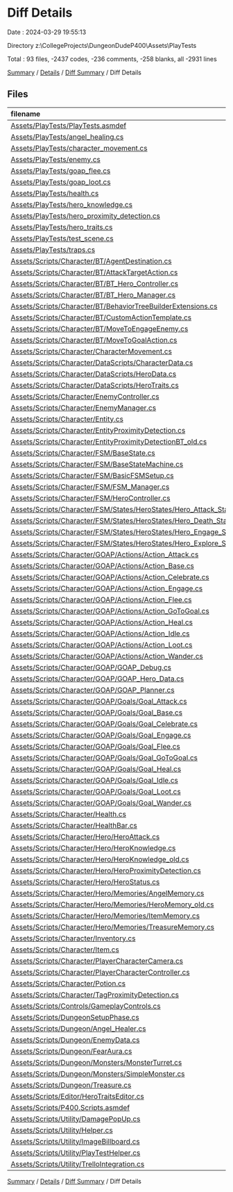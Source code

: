 # Diff Details

Date : 2024-03-29 19:55:13

Directory z:\\CollegeProjects\\DungeonDudeP400\\Assets\\PlayTests

Total : 93 files,  -2437 codes, -236 comments, -258 blanks, all -2931 lines

[Summary](results.md) / [Details](details.md) / [Diff Summary](diff.md) / Diff Details

## Files
| filename | language | code | comment | blank | total |
| :--- | :--- | ---: | ---: | ---: | ---: |
| [Assets/PlayTests/PlayTests.asmdef](/Assets/PlayTests/PlayTests.asmdef) | UnityAssemblyDefinition | 23 | 0 | 0 | 23 |
| [Assets/PlayTests/angel_healing.cs](/Assets/PlayTests/angel_healing.cs) | C# | 58 | 3 | 12 | 73 |
| [Assets/PlayTests/character_movement.cs](/Assets/PlayTests/character_movement.cs) | C# | 33 | 2 | 3 | 38 |
| [Assets/PlayTests/enemy.cs](/Assets/PlayTests/enemy.cs) | C# | 32 | 0 | 2 | 34 |
| [Assets/PlayTests/goap_flee.cs](/Assets/PlayTests/goap_flee.cs) | C# | 139 | 17 | 23 | 179 |
| [Assets/PlayTests/goap_loot.cs](/Assets/PlayTests/goap_loot.cs) | C# | 192 | 36 | 36 | 264 |
| [Assets/PlayTests/health.cs](/Assets/PlayTests/health.cs) | C# | 59 | 4 | 8 | 71 |
| [Assets/PlayTests/hero_knowledge.cs](/Assets/PlayTests/hero_knowledge.cs) | C# | 150 | 19 | 28 | 197 |
| [Assets/PlayTests/hero_proximity_detection.cs](/Assets/PlayTests/hero_proximity_detection.cs) | C# | 37 | 3 | 7 | 47 |
| [Assets/PlayTests/hero_traits.cs](/Assets/PlayTests/hero_traits.cs) | C# | 205 | 27 | 54 | 286 |
| [Assets/PlayTests/test_scene.cs](/Assets/PlayTests/test_scene.cs) | C# | 41 | 0 | 4 | 45 |
| [Assets/PlayTests/traps.cs](/Assets/PlayTests/traps.cs) | C# | 47 | 3 | 6 | 56 |
| [Assets/Scripts/Character/BT/AgentDestination.cs](/Assets/Scripts/Character/BT/AgentDestination.cs) | C# | -20 | 0 | -2 | -22 |
| [Assets/Scripts/Character/BT/AttackTargetAction.cs](/Assets/Scripts/Character/BT/AttackTargetAction.cs) | C# | -32 | -4 | -4 | -40 |
| [Assets/Scripts/Character/BT/BT_Hero_Controller.cs](/Assets/Scripts/Character/BT/BT_Hero_Controller.cs) | C# | -132 | -19 | -10 | -161 |
| [Assets/Scripts/Character/BT/BT_Hero_Manager.cs](/Assets/Scripts/Character/BT/BT_Hero_Manager.cs) | C# | -28 | -5 | -5 | -38 |
| [Assets/Scripts/Character/BT/BehaviorTreeBuilderExtensions.cs](/Assets/Scripts/Character/BT/BehaviorTreeBuilderExtensions.cs) | C# | -21 | 0 | -3 | -24 |
| [Assets/Scripts/Character/BT/CustomActionTemplate.cs](/Assets/Scripts/Character/BT/CustomActionTemplate.cs) | C# | -20 | -5 | -5 | -30 |
| [Assets/Scripts/Character/BT/MoveToEngageEnemy.cs](/Assets/Scripts/Character/BT/MoveToEngageEnemy.cs) | C# | -31 | -2 | -6 | -39 |
| [Assets/Scripts/Character/BT/MoveToGoalAction.cs](/Assets/Scripts/Character/BT/MoveToGoalAction.cs) | C# | -30 | -1 | -5 | -36 |
| [Assets/Scripts/Character/CharacterMovement.cs](/Assets/Scripts/Character/CharacterMovement.cs) | C# | -74 | -3 | -9 | -86 |
| [Assets/Scripts/Character/DataScripts/CharacterData.cs](/Assets/Scripts/Character/DataScripts/CharacterData.cs) | C# | -9 | 0 | -2 | -11 |
| [Assets/Scripts/Character/DataScripts/HeroData.cs](/Assets/Scripts/Character/DataScripts/HeroData.cs) | C# | -21 | 0 | -3 | -24 |
| [Assets/Scripts/Character/DataScripts/HeroTraits.cs](/Assets/Scripts/Character/DataScripts/HeroTraits.cs) | C# | -32 | 0 | -3 | -35 |
| [Assets/Scripts/Character/EnemyController.cs](/Assets/Scripts/Character/EnemyController.cs) | C# | -35 | -1 | -4 | -40 |
| [Assets/Scripts/Character/EnemyManager.cs](/Assets/Scripts/Character/EnemyManager.cs) | C# | -17 | -1 | -2 | -20 |
| [Assets/Scripts/Character/Entity.cs](/Assets/Scripts/Character/Entity.cs) | C# | -39 | -7 | -5 | -51 |
| [Assets/Scripts/Character/EntityProximityDetection.cs](/Assets/Scripts/Character/EntityProximityDetection.cs) | C# | -79 | -4 | -10 | -93 |
| [Assets/Scripts/Character/EntityProximityDetectionBT_old.cs](/Assets/Scripts/Character/EntityProximityDetectionBT_old.cs) | C# | -77 | -6 | -8 | -91 |
| [Assets/Scripts/Character/FSM/BaseState.cs](/Assets/Scripts/Character/FSM/BaseState.cs) | C# | -9 | 0 | -3 | -12 |
| [Assets/Scripts/Character/FSM/BaseStateMachine.cs](/Assets/Scripts/Character/FSM/BaseStateMachine.cs) | C# | -13 | 0 | -3 | -16 |
| [Assets/Scripts/Character/FSM/BasicFSMSetup.cs](/Assets/Scripts/Character/FSM/BasicFSMSetup.cs) | C# | -63 | -2 | -8 | -73 |
| [Assets/Scripts/Character/FSM/FSM_Manager.cs](/Assets/Scripts/Character/FSM/FSM_Manager.cs) | C# | -21 | -6 | -4 | -31 |
| [Assets/Scripts/Character/FSM/HeroController.cs](/Assets/Scripts/Character/FSM/HeroController.cs) | C# | -108 | -5 | -13 | -126 |
| [Assets/Scripts/Character/FSM/States/HeroStates/Hero_Attack_State.cs](/Assets/Scripts/Character/FSM/States/HeroStates/Hero_Attack_State.cs) | C# | -49 | -2 | -5 | -56 |
| [Assets/Scripts/Character/FSM/States/HeroStates/Hero_Death_State.cs](/Assets/Scripts/Character/FSM/States/HeroStates/Hero_Death_State.cs) | C# | -23 | -1 | -6 | -30 |
| [Assets/Scripts/Character/FSM/States/HeroStates/Hero_Engage_State.cs](/Assets/Scripts/Character/FSM/States/HeroStates/Hero_Engage_State.cs) | C# | -52 | 0 | -6 | -58 |
| [Assets/Scripts/Character/FSM/States/HeroStates/Hero_Explore_State.cs](/Assets/Scripts/Character/FSM/States/HeroStates/Hero_Explore_State.cs) | C# | -55 | 0 | -8 | -63 |
| [Assets/Scripts/Character/GOAP/Actions/Action_Attack.cs](/Assets/Scripts/Character/GOAP/Actions/Action_Attack.cs) | C# | -41 | 0 | -3 | -44 |
| [Assets/Scripts/Character/GOAP/Actions/Action_Base.cs](/Assets/Scripts/Character/GOAP/Actions/Action_Base.cs) | C# | -42 | 0 | -3 | -45 |
| [Assets/Scripts/Character/GOAP/Actions/Action_Celebrate.cs](/Assets/Scripts/Character/GOAP/Actions/Action_Celebrate.cs) | C# | -27 | -3 | -4 | -34 |
| [Assets/Scripts/Character/GOAP/Actions/Action_Engage.cs](/Assets/Scripts/Character/GOAP/Actions/Action_Engage.cs) | C# | -26 | -2 | -3 | -31 |
| [Assets/Scripts/Character/GOAP/Actions/Action_Flee.cs](/Assets/Scripts/Character/GOAP/Actions/Action_Flee.cs) | C# | -39 | -5 | -5 | -49 |
| [Assets/Scripts/Character/GOAP/Actions/Action_GoToGoal.cs](/Assets/Scripts/Character/GOAP/Actions/Action_GoToGoal.cs) | C# | -29 | -5 | -5 | -39 |
| [Assets/Scripts/Character/GOAP/Actions/Action_Heal.cs](/Assets/Scripts/Character/GOAP/Actions/Action_Heal.cs) | C# | -71 | -14 | -6 | -91 |
| [Assets/Scripts/Character/GOAP/Actions/Action_Idle.cs](/Assets/Scripts/Character/GOAP/Actions/Action_Idle.cs) | C# | -19 | 0 | -1 | -20 |
| [Assets/Scripts/Character/GOAP/Actions/Action_Loot.cs](/Assets/Scripts/Character/GOAP/Actions/Action_Loot.cs) | C# | -73 | -6 | -8 | -87 |
| [Assets/Scripts/Character/GOAP/Actions/Action_Wander.cs](/Assets/Scripts/Character/GOAP/Actions/Action_Wander.cs) | C# | -42 | -1 | -2 | -45 |
| [Assets/Scripts/Character/GOAP/GOAP_Debug.cs](/Assets/Scripts/Character/GOAP/GOAP_Debug.cs) | C# | -35 | -12 | -3 | -50 |
| [Assets/Scripts/Character/GOAP/GOAP_Hero_Data.cs](/Assets/Scripts/Character/GOAP/GOAP_Hero_Data.cs) | C# | -14 | 0 | -2 | -16 |
| [Assets/Scripts/Character/GOAP/GOAP_Planner.cs](/Assets/Scripts/Character/GOAP/GOAP_Planner.cs) | C# | -72 | -9 | -14 | -95 |
| [Assets/Scripts/Character/GOAP/Goals/Goal_Attack.cs](/Assets/Scripts/Character/GOAP/Goals/Goal_Attack.cs) | C# | -31 | -1 | -3 | -35 |
| [Assets/Scripts/Character/GOAP/Goals/Goal_Base.cs](/Assets/Scripts/Character/GOAP/Goals/Goal_Base.cs) | C# | -57 | 0 | -13 | -70 |
| [Assets/Scripts/Character/GOAP/Goals/Goal_Celebrate.cs](/Assets/Scripts/Character/GOAP/Goals/Goal_Celebrate.cs) | C# | -36 | 0 | -4 | -40 |
| [Assets/Scripts/Character/GOAP/Goals/Goal_Engage.cs](/Assets/Scripts/Character/GOAP/Goals/Goal_Engage.cs) | C# | -46 | 0 | -6 | -52 |
| [Assets/Scripts/Character/GOAP/Goals/Goal_Flee.cs](/Assets/Scripts/Character/GOAP/Goals/Goal_Flee.cs) | C# | -52 | -8 | -9 | -69 |
| [Assets/Scripts/Character/GOAP/Goals/Goal_GoToGoal.cs](/Assets/Scripts/Character/GOAP/Goals/Goal_GoToGoal.cs) | C# | -34 | -1 | -2 | -37 |
| [Assets/Scripts/Character/GOAP/Goals/Goal_Heal.cs](/Assets/Scripts/Character/GOAP/Goals/Goal_Heal.cs) | C# | -59 | -6 | -11 | -76 |
| [Assets/Scripts/Character/GOAP/Goals/Goal_Idle.cs](/Assets/Scripts/Character/GOAP/Goals/Goal_Idle.cs) | C# | -19 | 0 | -2 | -21 |
| [Assets/Scripts/Character/GOAP/Goals/Goal_Loot.cs](/Assets/Scripts/Character/GOAP/Goals/Goal_Loot.cs) | C# | -57 | -7 | -7 | -71 |
| [Assets/Scripts/Character/GOAP/Goals/Goal_Wander.cs](/Assets/Scripts/Character/GOAP/Goals/Goal_Wander.cs) | C# | -35 | -1 | -6 | -42 |
| [Assets/Scripts/Character/Health.cs](/Assets/Scripts/Character/Health.cs) | C# | -58 | -4 | -4 | -66 |
| [Assets/Scripts/Character/HealthBar.cs](/Assets/Scripts/Character/HealthBar.cs) | C# | -17 | 0 | -4 | -21 |
| [Assets/Scripts/Character/Hero/HeroAttack.cs](/Assets/Scripts/Character/Hero/HeroAttack.cs) | C# | -43 | -3 | -3 | -49 |
| [Assets/Scripts/Character/Hero/HeroKnowledge.cs](/Assets/Scripts/Character/Hero/HeroKnowledge.cs) | C# | -104 | -11 | -6 | -121 |
| [Assets/Scripts/Character/Hero/HeroKnowledge_old.cs](/Assets/Scripts/Character/Hero/HeroKnowledge_old.cs) | C# | 0 | -40 | -4 | -44 |
| [Assets/Scripts/Character/Hero/HeroProximityDetection.cs](/Assets/Scripts/Character/Hero/HeroProximityDetection.cs) | C# | -88 | -12 | -7 | -107 |
| [Assets/Scripts/Character/Hero/HeroStatus.cs](/Assets/Scripts/Character/Hero/HeroStatus.cs) | C# | -36 | 0 | -4 | -40 |
| [Assets/Scripts/Character/Hero/Memories/AngelMemory.cs](/Assets/Scripts/Character/Hero/Memories/AngelMemory.cs) | C# | 0 | 0 | -1 | -1 |
| [Assets/Scripts/Character/Hero/Memories/HeroMemory_old.cs](/Assets/Scripts/Character/Hero/Memories/HeroMemory_old.cs) | C# | 0 | -20 | -3 | -23 |
| [Assets/Scripts/Character/Hero/Memories/ItemMemory.cs](/Assets/Scripts/Character/Hero/Memories/ItemMemory.cs) | C# | -21 | 0 | -5 | -26 |
| [Assets/Scripts/Character/Hero/Memories/TreasureMemory.cs](/Assets/Scripts/Character/Hero/Memories/TreasureMemory.cs) | C# | -14 | 0 | -3 | -17 |
| [Assets/Scripts/Character/Inventory.cs](/Assets/Scripts/Character/Inventory.cs) | C# | -15 | -1 | -3 | -19 |
| [Assets/Scripts/Character/Item.cs](/Assets/Scripts/Character/Item.cs) | C# | -11 | 0 | -1 | -12 |
| [Assets/Scripts/Character/PlayerCharacterCamera.cs](/Assets/Scripts/Character/PlayerCharacterCamera.cs) | C# | -58 | -22 | -18 | -98 |
| [Assets/Scripts/Character/PlayerCharacterController.cs](/Assets/Scripts/Character/PlayerCharacterController.cs) | C# | -72 | -10 | -24 | -106 |
| [Assets/Scripts/Character/Potion.cs](/Assets/Scripts/Character/Potion.cs) | C# | -16 | -1 | -3 | -20 |
| [Assets/Scripts/Character/TagProximityDetection.cs](/Assets/Scripts/Character/TagProximityDetection.cs) | C# | -48 | -3 | -7 | -58 |
| [Assets/Scripts/Controls/GameplayControls.cs](/Assets/Scripts/Controls/GameplayControls.cs) | C# | -329 | -12 | -19 | -360 |
| [Assets/Scripts/DungeonSetupPhase.cs](/Assets/Scripts/DungeonSetupPhase.cs) | C# | -37 | -10 | -10 | -57 |
| [Assets/Scripts/Dungeon/Angel_Healer.cs](/Assets/Scripts/Dungeon/Angel_Healer.cs) | C# | -24 | -2 | -2 | -28 |
| [Assets/Scripts/Dungeon/EnemyData.cs](/Assets/Scripts/Dungeon/EnemyData.cs) | C# | -4 | -1 | -1 | -6 |
| [Assets/Scripts/Dungeon/FearAura.cs](/Assets/Scripts/Dungeon/FearAura.cs) | C# | -34 | -7 | -4 | -45 |
| [Assets/Scripts/Dungeon/Monsters/MonsterTurret.cs](/Assets/Scripts/Dungeon/Monsters/MonsterTurret.cs) | C# | -36 | -2 | -3 | -41 |
| [Assets/Scripts/Dungeon/Monsters/SimpleMonster.cs](/Assets/Scripts/Dungeon/Monsters/SimpleMonster.cs) | C# | -94 | -3 | -10 | -107 |
| [Assets/Scripts/Dungeon/Treasure.cs](/Assets/Scripts/Dungeon/Treasure.cs) | C# | -33 | -5 | -3 | -41 |
| [Assets/Scripts/Editor/HeroTraitsEditor.cs](/Assets/Scripts/Editor/HeroTraitsEditor.cs) | C# | -62 | -9 | -8 | -79 |
| [Assets/Scripts/P400.Scripts.asmdef](/Assets/Scripts/P400.Scripts.asmdef) | UnityAssemblyDefinition | -19 | 0 | 0 | -19 |
| [Assets/Scripts/Utility/DamagePopUp.cs](/Assets/Scripts/Utility/DamagePopUp.cs) | C# | -51 | -5 | -5 | -61 |
| [Assets/Scripts/Utility/Helper.cs](/Assets/Scripts/Utility/Helper.cs) | C# | -9 | -7 | -1 | -17 |
| [Assets/Scripts/Utility/ImageBillboard.cs](/Assets/Scripts/Utility/ImageBillboard.cs) | C# | -15 | -1 | -3 | -19 |
| [Assets/Scripts/Utility/PlayTestHelper.cs](/Assets/Scripts/Utility/PlayTestHelper.cs) | C# | -8 | -1 | -2 | -11 |
| [Assets/Scripts/Utility/TrelloIntegration.cs](/Assets/Scripts/Utility/TrelloIntegration.cs) | C# | -51 | -3 | -6 | -60 |

[Summary](results.md) / [Details](details.md) / [Diff Summary](diff.md) / Diff Details